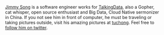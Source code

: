 [Jimmy Song](about/) is a software engineer works for [TalkingData](http://www.talkingdata.com), also a Gopher, cat whisper, open source enthusiast and Big Data, Cloud Native sermonizer in China. If you not see him in front of computer, he must be traveling or taking pictures outside, visit his amazing pictures at [tuchong](https://jimmysong.tuchong.com/). Feel free to [follow him on twitter](https://twitter.com/jimmysongio).